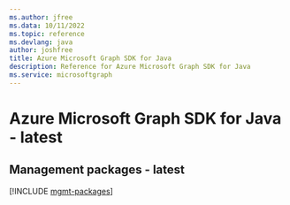 ```yaml
---
ms.author: jfree
ms.data: 10/11/2022
ms.topic: reference
ms.devlang: java
author: joshfree
title: Azure Microsoft Graph SDK for Java
description: Reference for Azure Microsoft Graph SDK for Java
ms.service: microsoftgraph
---
```

# Azure Microsoft Graph SDK for Java - latest

## Management packages - latest
[!INCLUDE [mgmt-packages](microsoft-graph-mgmt-index.md)]